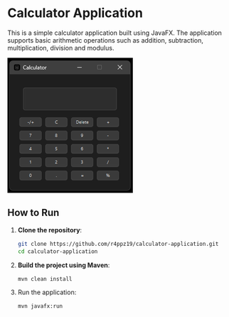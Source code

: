 # Calculator Application

This is a simple calculator application built using JavaFX. The application supports basic arithmetic operations such as addition, subtraction, multiplication, division and modulus.

![Calculator Image](src/main/resources/image/Calculator.png)


## How to Run

1. **Clone the repository**:
   ```sh
   git clone https://github.com/r4ppz19/calculator-application.git
   cd calculator-application
2. **Build the project using Maven**:
   ```sh
   mvn clean install

3. Run the application:
   ```sh
   mvn javafx:run

